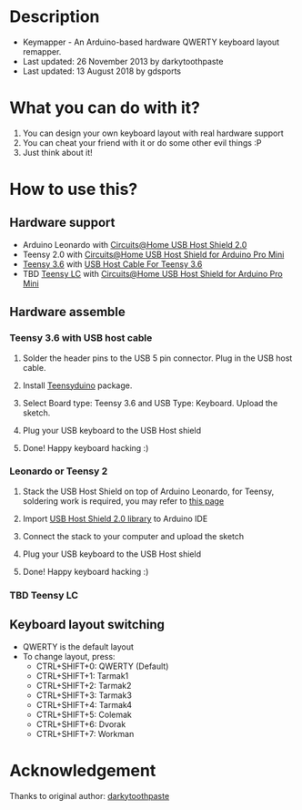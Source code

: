 Description
=====
* Keymapper - An Arduino-based hardware QWERTY keyboard layout remapper.
* Last updated: 26 November 2013 by darkytoothpaste
* Last updated: 13 August 2018 by gdsports

What you can do with it?
====
1. You can design your own keyboard layout with real hardware support
2. You can cheat your friend with it or do some other evil things :P
3. Just think about it!


How to use this?
====
## Hardware support
* Arduino Leonardo with [Circuits@Home USB Host Shield 2.0](http://www.circuitsathome.com/products-page/arduino-shields/usb-host-shield-2-0-for-arduino-assembled)
* Teensy 2.0 with [Circuits@Home USB Host Shield for Arduino Pro Mini](http://www.circuitsathome.com/products-page/arduino-shields/usb-host-shield-for-arduino-pro-mini)
* [Teensy 3.6](https://www.pjrc.com/store/teensy36.html) with [USB Host Cable For Teensy 3.6](https://www.pjrc.com/store/cable_usb_host_t36.html)
* TBD [Teensy LC](https://www.pjrc.com/store/teensylc.html)  with [Circuits@Home USB Host Shield for Arduino Pro Mini](http://www.circuitsathome.com/products-page/arduino-shields/usb-host-shield-for-arduino-pro-mini)

## Hardware assemble
### Teensy 3.6 with USB host cable
1. Solder the header pins to the USB 5 pin connector. Plug in the USB host cable.

2. Install [Teensyduino](https://www.pjrc.com/teensy/td_download.html) package.

3. Select Board type: Teensy 3.6 and USB Type: Keyboard. Upload the sketch.

4. Plug your USB keyboard to the USB Host shield

5. Done! Happy keyboard hacking :)

### Leonardo or Teensy 2
1. Stack the USB Host Shield on top of Arduino Leonardo, for Teensy, soldering work is required, you may refer to [this page](http://forum.colemak.com/viewtopic.php?id=1561)

2. Import [USB Host Shield 2.0 library](https://github.com/felis/USB_Host_Shield_2.0) to Arduino IDE

3. Connect the stack to your computer and upload the sketch

4. Plug your USB keyboard to the USB Host shield

5. Done! Happy keyboard hacking :)

### TBD Teensy LC

## Keyboard layout switching
* QWERTY is the default layout
* To change layout, press:
  - CTRL+SHIFT+0: QWERTY (Default)
  - CTRL+SHIFT+1: Tarmak1
  - CTRL+SHIFT+2: Tarmak2
  - CTRL+SHIFT+3: Tarmak3
  - CTRL+SHIFT+4: Tarmak4
  - CTRL+SHIFT+5: Colemak
  - CTRL+SHIFT+6: Dvorak
  - CTRL+SHIFT+7: Workman


Acknowledgement
===
Thanks to original author: [darkytoothpaste](https://github.com/darkytoothpaste/keymapper)

